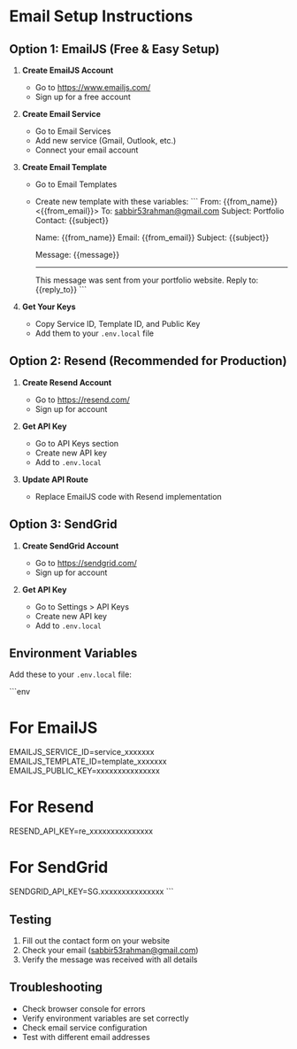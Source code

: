 # Email Setup Instructions

## Option 1: EmailJS (Free & Easy Setup)

1. **Create EmailJS Account**
   - Go to https://www.emailjs.com/
   - Sign up for a free account

2. **Create Email Service**
   - Go to Email Services
   - Add new service (Gmail, Outlook, etc.)
   - Connect your email account

3. **Create Email Template**
   - Go to Email Templates
   - Create new template with these variables:
     \`\`\`
     From: {{from_name}} <{{from_email}}>
     To: sabbir53rahman@gmail.com
     Subject: Portfolio Contact: {{subject}}
     
     Name: {{from_name}}
     Email: {{from_email}}
     Subject: {{subject}}
     
     Message:
     {{message}}
     
     ---
     This message was sent from your portfolio website.
     Reply to: {{reply_to}}
     \`\`\`

4. **Get Your Keys**
   - Copy Service ID, Template ID, and Public Key
   - Add them to your `.env.local` file

## Option 2: Resend (Recommended for Production)

1. **Create Resend Account**
   - Go to https://resend.com/
   - Sign up for account

2. **Get API Key**
   - Go to API Keys section
   - Create new API key
   - Add to `.env.local`

3. **Update API Route**
   - Replace EmailJS code with Resend implementation

## Option 3: SendGrid

1. **Create SendGrid Account**
   - Go to https://sendgrid.com/
   - Sign up for account

2. **Get API Key**
   - Go to Settings > API Keys
   - Create new API key
   - Add to `.env.local`

## Environment Variables

Add these to your `.env.local` file:

\`\`\`env
# For EmailJS
EMAILJS_SERVICE_ID=service_xxxxxxx
EMAILJS_TEMPLATE_ID=template_xxxxxxx
EMAILJS_PUBLIC_KEY=xxxxxxxxxxxxxxx

# For Resend
RESEND_API_KEY=re_xxxxxxxxxxxxxxx

# For SendGrid
SENDGRID_API_KEY=SG.xxxxxxxxxxxxxxx
\`\`\`

## Testing

1. Fill out the contact form on your website
2. Check your email (sabbir53rahman@gmail.com)
3. Verify the message was received with all details

## Troubleshooting

- Check browser console for errors
- Verify environment variables are set correctly
- Check email service configuration
- Test with different email addresses
